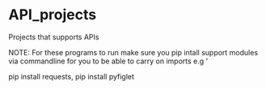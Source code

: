 # API_projects
Projects that supports APIs

NOTE: For these programs to run make sure you pip intall support modules via commandline for you to be able to carry on imports e.g '

pip install requests, pip install pyfiglet
